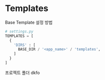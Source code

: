 # Templates

Base Template 설정 방법

```python
# settings.py
TEMPLATES = [
  {
    'DIRS' : [
      BASE_DIR / '<app_name>' / 'templates',
    ]
  }
]
```



프로젝트 폴더 dkfo

